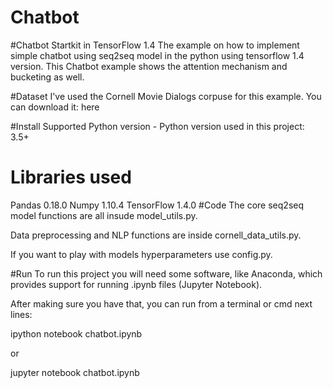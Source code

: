 # Chatbot
#Chatbot Startkit in TensorFlow 1.4
The example on how to implement simple chatbot using seq2seq model in the python using tensorflow 1.4 version. This Chatbot example shows the attention mechanism and bucketing as well.

#Dataset
I've used the Cornell Movie Dialogs corpuse for this example. You can download it: here

#Install
    Supported Python version
         - Python version used in this project: 3.5+
# Libraries used
Pandas 0.18.0
Numpy 1.10.4
TensorFlow 1.4.0
#Code
The core seq2seq model functions are all insude model_utils.py.

Data preprocessing and NLP functions are inside cornell_data_utils.py.

If you want to play with models hyperparameters use config.py.

#Run
To run this project you will need some software, like Anaconda, which provides support for running .ipynb files (Jupyter Notebook).

After making sure you have that, you can run from a terminal or cmd next lines:

ipython notebook chatbot.ipynb

or

jupyter notebook chatbot.ipynb
